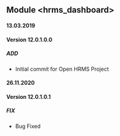 ## Module <hrms_dashboard>

#### 13.03.2019
#### Version 12.0.1.0.0
##### ADD
- Initial commit for Open HRMS Project

#### 26.11.2020
#### Version 12.0.1.0.1
##### FIX
- Bug Fixed
